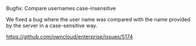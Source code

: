 Bugfix: Compare usernames case-insensitive

We fixed a bug where the user name was compared with the name provided by the server in a case-sensitive way.

https://github.com/owncloud/enterprise/issues/5174
